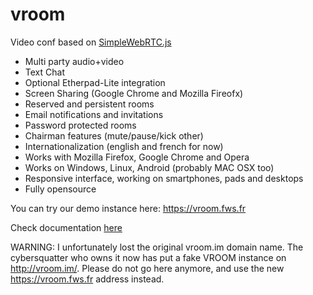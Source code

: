 vroom
=====

Video conf based on [SimpleWebRTC.js](https://github.com/HenrikJoreteg/SimpleWebRTC)

* Multi party audio+video
* Text Chat
* Optional Etherpad-Lite integration
* Screen Sharing (Google Chrome and Mozilla Fireofx)
* Reserved and persistent rooms
* Email notifications and invitations
* Password protected rooms
* Chairman features (mute/pause/kick other)
* Internationalization (english and french for now)
* Works with Mozilla Firefox, Google Chrome and Opera
* Works on Windows, Linux, Android (probably MAC OSX too)
* Responsive interface, working on smartphones, pads and desktops
* Fully opensource

You can try our demo instance here: https://vroom.fws.fr

Check documentation [here](https://vroom.fws.fr/documentation)

WARNING: I unfortunately lost the original vroom.im domain name. The cybersquatter who owns it now has put a fake VROOM instance on http://vroom.im/. Please do not go here anymore, and use the new https://vroom.fws.fr address instead.
